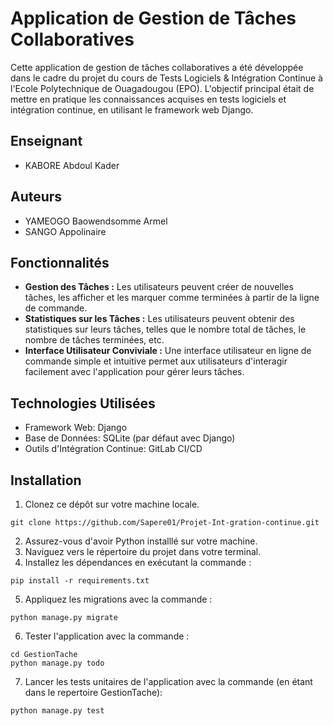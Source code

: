 # Application de Gestion de Tâches Collaboratives

Cette application de gestion de tâches collaboratives a été développée dans le cadre du projet du cours de Tests Logiciels & Intégration Continue à l'Ecole Polytechnique de Ouagadougou (EPO). L'objectif principal était de mettre en pratique les connaissances acquises en tests logiciels et intégration continue, en utilisant le framework web Django.

## Enseignant
- KABORE Abdoul Kader

## Auteurs
- YAMEOGO Baowendsomme Armel
- SANGO Appolinaire


## Fonctionnalités

- **Gestion des Tâches :** Les utilisateurs peuvent créer de nouvelles tâches, les afficher et les marquer comme terminées à partir de la ligne de commande.
- **Statistiques sur les Tâches :** Les utilisateurs peuvent obtenir des statistiques sur leurs tâches, telles que le nombre total de tâches, le nombre de tâches terminées, etc.
- **Interface Utilisateur Conviviale :** Une interface utilisateur en ligne de commande simple et intuitive permet aux utilisateurs d'interagir facilement avec l'application pour gérer leurs tâches.


## Technologies Utilisées

- Framework Web: Django
- Base de Données: SQLite (par défaut avec Django)
- Outils d'Intégration Continue: GitLab CI/CD

## Installation

1. Clonez ce dépôt sur votre machine locale.
```
git clone https://github.com/Sapere01/Projet-Int-gration-continue.git
```
2. Assurez-vous d'avoir Python installlé sur votre machine.
3. Naviguez vers le répertoire du projet dans votre terminal.
4. Installez les dépendances en exécutant la commande :
```
pip install -r requirements.txt
```
5. Appliquez les migrations avec la commande :
```
python manage.py migrate
```
6. Tester l'application avec la commande :
```
cd GestionTache
python manage.py todo
```
7. Lancer les tests unitaires de l'application avec la commande (en étant dans le  repertoire GestionTache):
```
python manage.py test
```
